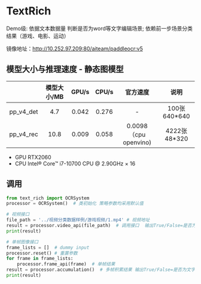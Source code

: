 # TextRich

Demo级: 依据文本数据量 判断是否为word等文字编辑场景; 依赖前一步场景分类结果（游戏、电影、运动）

镜像地址：http://10.252.97.209:80/aiteam/paddleocr:v5


## 模型大小与推理速度 - 静态图模型
|           | 模型大小/MB | GPU/s | CPU/s |         官方速度         |       说明       |
|:---------:|:-------:|:-----:|:-----:|:--------------------:|:--------------:|
| pp_v4_det |   4.7   | 0.042 | 0.276 |          -           |  100张 640*640  |
| pp_v4_rec |  10.8   | 0.009 | 0.058 | 0.0098（cpu openvino) |  4222张 48*320  |

* GPU RTX2060  
* CPU Intel® Core™ i7-10700 CPU @ 2.90GHz × 16 


## 调用
```python
from text_rich import OCRSystem
processor = OCRSystem()  # 类初始化 策略参数均采用默认值

# 视频接口
file_path = '../视频分类数据样例/游戏视频/1.mp4' # 视频地址
result = processor.video_api(file_path)  # 调用接口  输出True/False=是否为文字丰富场景
print(result)

# 单帧图像接口
frame_lists = []  # dummy input
processor.reset() # 重置参数
for frame in frame_lists:
    processor.frame_api(frame)  # 单帧结果
result = processor.accumulation()  # 多帧积累结果 输出True/False=是否为文字丰富场景
print(result)
```